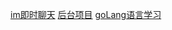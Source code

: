 [im即时聊天](https://github.com/alberliu/gim/tree/main)
[后台项目](https://github.com/go-admin-team/go-admin/tree/master)
[goLang语言学习](https://www.topgoer.com/%E9%A1%B9%E7%9B%AE/)